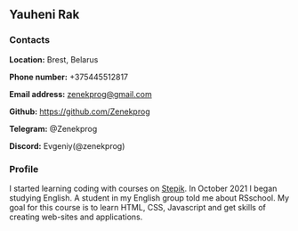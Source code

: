 ## Yauheni Rak

### Contacts

**Location:** Brest, Belarus

**Phone number:** +375445512817

**Email address:** zenekprog@gmail.com

**Github:** https://github.com/Zenekprog

**Telegram:** @Zenekprog

**Discord:** Evgeniy(@zenekprog)

### Profile

I started learning coding with courses on [Stepik](https://stepik.org/cert/1049927). In October 2021 I began studying English. A student in my English group told me about RSschool. My goal for this course is to learn HTML, CSS, Javascript and get skills of creating web-sites and applications.
